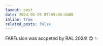 ```yaml
---
layout: post
date: 2024-03-25 07:59:00-0400
inline: true
related_posts: false
---
```


FARFusion was accpeted by RAL 2024! 😊 ✨
